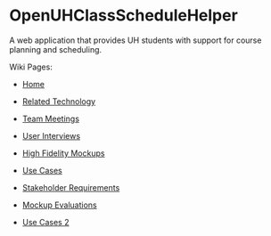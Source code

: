 OpenUHClassScheduleHelper
=========================

A web application that provides UH students with support for course planning and scheduling.

Wiki Pages:
 - [Home](https://github.com/OpenUHClassScheduleHelper/OpenUHClassScheduleHelper/wiki)
 - [Related Technology](https://github.com/OpenUHClassScheduleHelper/OpenUHClassScheduleHelper/wiki/Related-Technology)
 - [Team Meetings](https://github.com/OpenUHClassScheduleHelper/OpenUHClassScheduleHelper/wiki/Team-Meetings)
 - [User Interviews](https://github.com/OpenUHClassScheduleHelper/OpenUHClassScheduleHelper/wiki/User-Interviews)
 - [High Fidelity Mockups](http://openuhclassschedulehelper.github.io/uimockup/)
 - [Use Cases](https://github.com/OpenUHClassScheduleHelper/OpenUHClassScheduleHelper/wiki/Use-Cases)
 - [Stakeholder Requirements](https://github.com/OpenUHClassScheduleHelper/OpenUHClassScheduleHelper/wiki/Stakeholder-Requirements)
 - [Mockup Evaluations](https://github.com/OpenUHClassScheduleHelper/OpenUHClassScheduleHelper/wiki/Mockup-Evaluations)

 - [Use Cases 2](https://github.com/OpenUHClassScheduleHelper/OpenUHClassScheduleHelper/wiki/Use-Cases-2.0)
